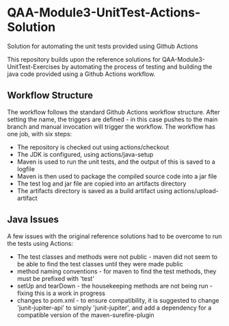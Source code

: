 # QAA-Module3-UnitTest-Actions-Solution
Solution for automating the unit tests provided using Github Actions  

This repository builds upon the reference solutions for QAA-Module3-UnitTest-Exercises by automating the process of testing and building 
the java code provided using a Github Actions workflow.

## Workflow Structure
The workflow follows the standard Github Actions workflow structure. After setting the name, the triggers are defined - in this case pushes 
to the main branch and manual invocation will trigger the workflow. The workflow has one job, with six steps:
* The repository is checked out using actions/checkout
* The JDK is configured, using actions/java-setup
* Maven is used to run the unit tests, and the output of this is saved to a logfile
* Maven is then used to package the compiled source code into a jar file
* The test log and jar file are copied into an artifacts directory
* The artifacts directory is saved as a build artifact using actions/upload-artifact

## Java Issues
A few issues with the original reference solutions had to be overcome to run the tests using Actions:
* The test classes and methods were not public - maven did not seem to be able to find the test classes until they were made public
* method naming conventions - for maven to find the test methods, they must be prefixed with 'test'
* setUp and tearDown - the housekeeping methods are not being run - fixing this is a work in progress
* changes to pom.xml - to ensure compatibility, it is suggested to change 'junit-jupiter-api' to simply 'junit-jupiter', and add a 
dependency for a compatible version of the maven-surefire-plugin
